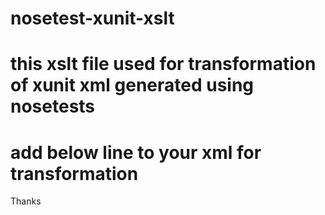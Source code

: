 # nosetest-xunit-xslt
# this xslt file used for transformation of xunit xml generated using nosetests


# add below line to your xml for transformation

<?xml-stylesheet href="my.xslt" type="text/xsl" ?>


Thanks
